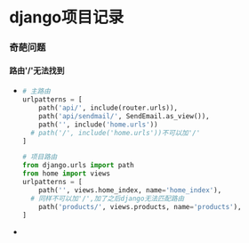 # django项目记录

### 奇葩问题

#### 路由'/'无法找到

- ```python
  # 主路由
  urlpatterns = [
      path('api/', include(router.urls)),
      path('api/sendmail/', SendEmail.as_view()),
      path('', include('home.urls'))
    # path('/', include('home.urls'))不可以加'/'
  ]
  
  # 项目路由
  from django.urls import path
  from home import views
  urlpatterns = [
      path('', views.home_index, name='home_index'),
    # 同样不可以加'/',加了之后django无法匹配路由
      path('products/', views.products, name='products'),
  ]
  ```

- 